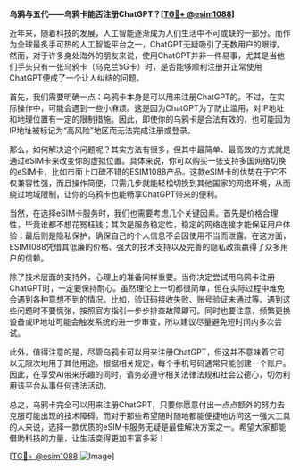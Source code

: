 **乌鸦与五代——乌鸦卡能否注册ChatGPT？[[TG💪+ @esim1088](https://t.me/s/esim1088)]**

近年来，随着科技的发展，人工智能逐渐成为人们生活中不可或缺的一部分。而作为全球最炙手可热的人工智能平台之一，ChatGPT无疑吸引了无数用户的眼球。然而，对于许多身处海外的朋友来说，使用ChatGPT并非一件易事，尤其是当他们手头只有一张乌鸦卡（乌克兰5G卡）时，是否能够顺利注册并正常使用ChatGPT便成了一个让人纠结的问题。

首先，我们需要明确一点：乌鸦卡本身是可以用来注册ChatGPT的。不过，在实际操作中，可能会遇到一些小麻烦。这是因为ChatGPT为了防止滥用，对IP地址和地理位置有一定的限制措施。因此，即使你的乌鸦卡是合法有效的，也可能因为IP地址被标记为“高风险”地区而无法完成注册或登录。

那么，如何解决这个问题呢？其实方法有很多，但其中最简单、最高效的方式就是通过eSIM卡来改变你的虚拟位置。具体来说，你可以购买一张支持多国网络切换的eSIM卡，比如市面上口碑不错的ESIM1088产品。这款eSIM卡的优势在于它不仅兼容性强，而且操作简便，只需几步就能轻松切换到其他国家的网络环境，从而绕过地域限制，让你的乌鸦卡也能畅享ChatGPT带来的便利。

当然，在选择eSIM卡服务时，我们也需要考虑几个关键因素。首先是价格合理性，毕竟谁都不想花冤枉钱；其次是服务稳定性，稳定的网络连接才能保证用户体验；最后则是隐私保护，确保自己的个人信息不会因使用不当而泄露。在这方面，ESIM1088凭借其低廉的价格、强大的技术支持以及完善的隐私政策赢得了众多用户的信赖。

除了技术层面的支持外，心理上的准备同样重要。当你决定尝试用乌鸦卡注册ChatGPT时，一定要保持耐心。虽然理论上一切都很简单，但在实际过程中难免会遇到各种意想不到的情况。比如，验证码接收失败、账号验证未通过等。遇到这些问题时不要慌张，按照官方指引一步步排查故障即可。同时也要注意，频繁更换设备或IP地址可能会触发系统的进一步审查，所以建议尽量避免短时间内多次尝试。

此外，值得注意的是，尽管乌鸦卡可以用来注册ChatGPT，但这并不意味着它可以无限次地用于其他用途。根据相关规定，每个手机号码通常只能创建一个账户。因此，在享受AI带来乐趣的同时，请务必遵守相关法律法规和社会公德心，切勿利用该平台从事任何违法活动。

总之，乌鸦卡完全可以用来注册ChatGPT，只要你愿意付出一点点额外的努力去克服可能出现的技术障碍。而对于那些希望随时随地都能便捷地访问这一强大工具的人来说，选择一款优质的eSIM卡服务无疑是最佳解决方案之一。希望大家都能借助科技的力量，让生活变得更加丰富多彩！

[[TG💪+ @esim1088](https://t.me/s/esim1088) ![Image](https://i.postimg.cc/4NQfJmqS/Snipaste-2025-05-13-00-14-12.png)]